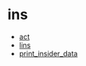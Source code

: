 # ins

- [act](/v3/sdk/reference/stocks/ins/act)
- [lins](/v3/sdk/reference/stocks/ins/lins)
- [print_insider_data](/v3/sdk/reference/stocks/ins/print_insider_data)
